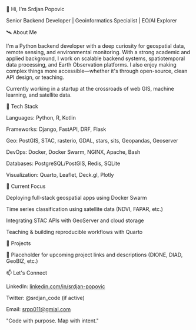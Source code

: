 👋 Hi, I'm Srdjan Popovic

Senior Backend Developer | Geoinformatics Specialist | EO/AI Explorer 

🛰️ About Me

I'm a Python backend developer with a deep curiosity for geospatial data, remote sensing, and environmental monitoring. With a strong academic and applied background, I work on scalable backend systems, spatiotemporal data processing, and Earth Observation platforms. I also enjoy making complex things more accessible—whether it's through open-source, clean API design, or teaching.

Currently working in a startup at the crossroads of web GIS, machine learning, and satellite data.

🔧 Tech Stack

Languages: Python, R, Kotlin

Frameworks: Django, FastAPI, DRF, Flask

Geo: PostGIS, STAC, rasterio, GDAL, stars, sits, Geopandas, Geoserver

DevOps: Docker, Docker Swarm, NGINX, Apache, Bash

Databases: PostgreSQL/PostGIS, Redis, SQLite

Visualization: Quarto, Leaflet, Deck.gl, Plotly

🚀 Current Focus

Deploying full-stack geospatial apps using Docker Swarm

Time series classification using satellite data (NDVI, FAPAR, etc.)

Integrating STAC APIs with GeoServer and cloud storage

Teaching & building reproducible workflows with Quarto

📂 Projects

📌 Placeholder for upcoming project links and descriptions (DIONE, DIAD, GeoBIZ, etc.)

📫 Let's Connect

LinkedIn: [linkedin.com/in/srdjan-popovic](https://www.linkedin.com/in/srpp011/)

Twitter: @srdjan_code (if active)

Email: srpp011@gmial.com

"Code with purpose. Map with intent."

